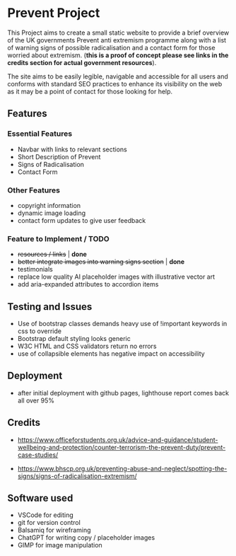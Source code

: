 # Prevent Project
This Project aims to create a small static website to provide a brief overview of the UK governments Prevent anti extremism programme along with a list of warning signs of possible radicalisation and a contact form for those worried about extremism. (**this is a proof of concept please see links in the credits section for actual government resources**).

The site aims to be easily legible, navigable and accessible for all users and conforms with standard SEO practices to enhance its visibility on the web as it may be a point of contact for those looking for help.
## Features
### Essential Features
- Navbar with links to relevant sections
- Short Description of Prevent
- Signs of Radicalisation
- Contact Form

### Other Features
- copyright information
- dynamic image loading
- contact form updates to give user feedback


### Feature to Implement / TODO
- ~~resources / links~~ | **done**
- ~~better integrate images into warning signs section~~ | **done**
- testimonials
- replace low quality AI placeholder images with illustrative vector art
- add aria-expanded attributes to accordion items 


## Testing and Issues
- Use of bootstrap classes demands heavy use of !important keywords in css to override
- Bootstrap default styling looks generic
- W3C HTML and CSS validators return no errors
- use of collapsible elements has negative impact on accessibility 

## Deployment
- after initial deployment with github pages, lighthouse report comes back all over 95%
## Credits
- https://www.officeforstudents.org.uk/advice-and-guidance/student-wellbeing-and-protection/counter-terrorism-the-prevent-duty/prevent-case-studies/

- https://www.bhscp.org.uk/preventing-abuse-and-neglect/spotting-the-signs/signs-of-radicalisation-extremism/
## Software used 
- VSCode for editing
- git for version control
- Balsamiq for wireframing
- ChatGPT for writing copy / placeholder images
- GIMP for image manipulation
